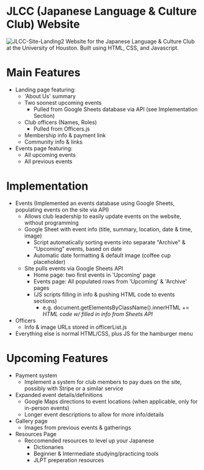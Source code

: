 # JLCC (Japanese Language & Culture Club) Website
![JLCC-Site-Landing2](https://user-images.githubusercontent.com/90817905/162598425-0ab06e6c-8369-49dc-a817-96b972e3c695.png)
Website for the Japanese Language & Culture Club at the University of Houston. Built using HTML, CSS, and Javascript.

# Main Features
- Landing page featuring:
  - 'About Us' summary
  - Two soonest upcoming events
    - Pulled from Google Sheets database via API (see Implementation Section)
  - Club officers (Names, Roles)
    - Pulled from Officers.js
  - Membership info & payment link
  - Community info & links
- Events page featuring:
  - All upcoming events
  - All previous events

# Implementation
- Events (Implemented an events database using Google Sheets, populating events on the site via API)
  - Allows club leadership to easily update events on the website, without programming
  - Google Sheet with event info (title, summary, location, date & time, image)
    - Script automatically sorting events into separate "Archive" & "Upcoming" events, based on date
    - Automatic date formatting & default image (coffee cup placeholder)
  - Site pulls events via Google Sheets API
    - Home page: two first events in 'Upcoming' page
    - Events page: All populated rows from 'Upcoming' & 'Archive' pages
    - (JS scripts filling in info & pushing HTML code to events sections)
      - e.g. document.getElementsByClassName().innerHTML += *HTML code w/ filled in info from Sheets API*
- Officers
  - Info & image URLs stored in officerList.js
- Everything else is normal HTML/CSS, plus JS for the hamburger menu

# Upcoming Features
- Payment system
  - Implement a system for club members to pay dues on the site, possibly with Stripe or a similar service
- Expanded event details/definitions
  - Google Maps directions to event locations (when applicable, only for in-person events)
  - Longer event descriptions to allow for more info/details
- Gallery page
  - Images from previous events & gatherings
- Resources Page
  - Reccomended resources to level up your Japanese
    - Dictionaries
    - Beginner & Intermediate studying/practicing tools
    - JLPT preperation resources
